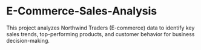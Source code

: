 # E-Commerce-Sales-Analysis
This project analyzes Northwind Traders (E-commerce) data to identify key sales trends, top-performing products, and customer behavior for business decision-making.
